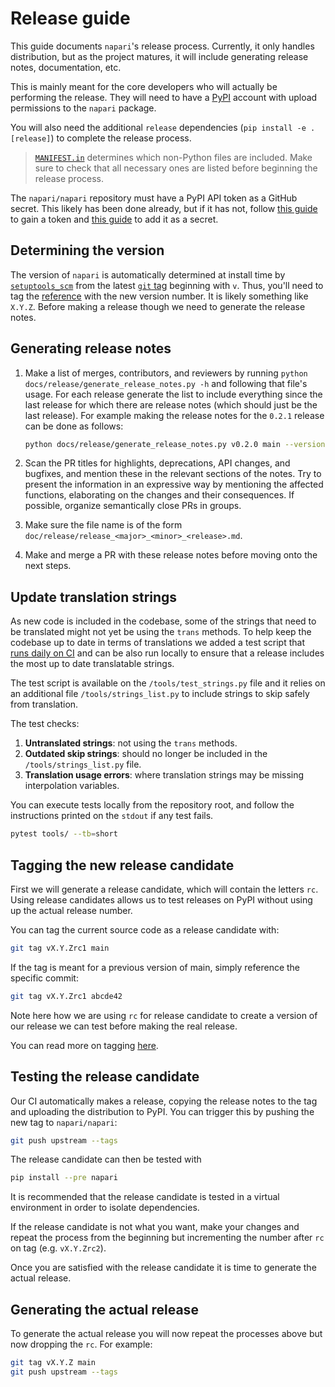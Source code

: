# Release guide

This guide documents `napari`'s release process.
Currently, it only handles distribution, but as the project matures,
it will include generating release notes, documentation, etc.

This is mainly meant for the core developers who will actually be performing the release.
They will need to have a [PyPI](https://pypi.org) account with upload permissions to the `napari` package.

You will also need the additional `release` dependencies (`pip install -e .[release]`) to complete the release process.

> [`MANIFEST.in`](https://github.com/napari/napari/blob/main/MANIFEST.in) determines which non-Python files are included.
> Make sure to check that all necessary ones are listed before beginning the release process.

The `napari/napari` repository must have a PyPI API token as a GitHub secret.
This likely has been done already, but if it has not, follow
[this guide](https://pypi.org/help/#apitoken) to gain a token and
[this guide](https://help.github.com/en/actions/automating-your-workflow-with-github-actions/creating-and-using-encrypted-secrets)
to add it as a secret.

## Determining the version

The version of `napari` is automatically determined at install time by
[`setuptools_scm`](https://github.com/pypa/setuptools_scm) from the latest
[`git` tag](https://git-scm.com/book/en/v2/Git-Basics-Tagging) beginning with
`v`. Thus, you'll need to tag the
[reference](https://git-scm.com/book/en/v2/Git-Internals-Git-References) with
the new version number. It is likely something like `X.Y.Z`. Before making a
release though we need to generate the release notes.

## Generating release notes

1. Make a list of merges, contributors, and reviewers by running
   ``python docs/release/generate_release_notes.py -h`` and following that file's usage.
   For each release generate the list to include everything since the last release for which there
   are release notes (which should just be the last release). For example making the release notes
   for the `0.2.1` release can be done as follows:

   ```bash
   python docs/release/generate_release_notes.py v0.2.0 main --version 0.2.1 | tee docs/release/release_0_2_1.md
   ```

2. Scan the PR titles for highlights, deprecations, API changes,
   and bugfixes, and mention these in the relevant sections of the notes.
   Try to present the information in an expressive way by mentioning
   the affected functions, elaborating on the changes and their
   consequences. If possible, organize semantically close PRs in groups.

3. Make sure the file name is of the form ``doc/release/release_<major>_<minor>_<release>.md``.

4. Make and merge a PR with these release notes before moving onto the next steps.

## Update translation strings

As new code is included in the codebase, some of the strings that need to be translated might
not yet be using the `trans` methods. To help keep the codebase up to date in terms
of translations we added a test script that
[runs daily on CI](https://github.com/napari/napari/actions/workflows/test_translations.yml)
and can be also run locally to ensure that a release includes the most up to date translatable
strings.

The test script is available on the `/tools/test_strings.py` file and it relies on an additional
file `/tools/strings_list.py` to include strings to skip safely from translation.

The test checks:

  1. **Untranslated strings**: not using the `trans` methods.
  2. **Outdated skip strings**: should no longer be included in the `/tools/strings_list.py` file.
  3. **Translation usage errors**: where translation strings may be missing interpolation variables.

You can execute tests locally from the repository root, and follow the instructions printed
on the `stdout` if any test fails.

  ```bash
  pytest tools/ --tb=short
  ```

## Tagging the new release candidate

First we will generate a release candidate, which will contain the letters `rc`.
Using release candidates allows us to test releases on PyPI without using up the actual
release number.

You can tag the current source code as a release candidate with:

```bash
git tag vX.Y.Zrc1 main
```

If the tag is meant for a previous version of main, simply reference the specific commit:

```bash
git tag vX.Y.Zrc1 abcde42
```

Note here how we are using `rc` for release candidate to create a version of our release we can test
before making the real release.

You can read more on tagging [here](https://git-scm.com/book/en/v2/Git-Basics-Tagging).

## Testing the release candidate

Our CI automatically makes a release, copying the release notes to the tag and uploading the distribution to PyPI.
You can trigger this by pushing the new tag to `napari/napari`:

```bash
git push upstream --tags
```

The release candidate can then be tested with

```bash
pip install --pre napari
```

It is recommended that the release candidate is tested in a virtual environment in order to isolate dependencies.

If the release candidate is not what you want, make your changes and repeat the process from the beginning but
incrementing the number after `rc` on tag (e.g. `vX.Y.Zrc2`).

Once you are satisfied with the release candidate it is time to generate the actual release.

## Generating the actual release

To generate the actual release you will now repeat the processes above but now dropping the `rc`.
For example:

```bash
git tag vX.Y.Z main
git push upstream --tags
```
